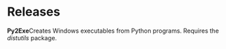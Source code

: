 
# Releases


**Py2Exe**Creates Windows executables from Python programs. Requires
the\
*distutils* package.
